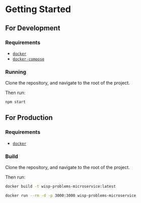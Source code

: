 # Getting Started

## For Development

### Requirements
* [`docker`](https://www.docker.com/)
* [`docker-compose`](https://docs.docker.com/compose/)

### Running

Clone the repository, and navigate to the root of the project.

Then run:

```bash
npm start
```

## For Production

### Requirements
* [`docker`](https://www.docker.com/)

### Build

Clone the repository, and navigate to the root of the project.

Then run:

```bash
docker build -t wisp-problems-microservice:latest
```
```bash
docker run --rm -d -p 3000:3000 wisp-problems-microservice
```
